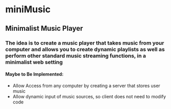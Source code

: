 # miniMusic
## Minimalist Music Player

### The idea is to create a music player that takes music from your computer and allows you to create dynamic playlists as well as perform other standard music streaming functions, in a minimalist web setting

#### Maybe to Be Implemented:

- Allow Access from any computer by creating a server that stores user music
- Allow dynamic input of music sources, so client does not need to modify code

